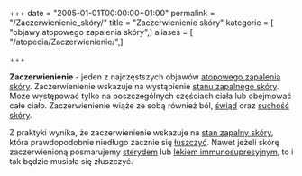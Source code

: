 +++
date = "2005-01-01T00:00:00+01:00"
permalink = "/Zaczerwienienie_skóry/"
title = "Zaczerwienienie skóry"
kategorie = [ "objawy atopowego zapalenia skóry",]
aliases = [ "/atopedia/Zaczerwienienie/",]

+++

**Zaczerwienienie** - jeden z najczęstszych objawów [atopowego zapalenia skóry](/atopedia/atopowe_zapalenie_skóry "wikilink"). Zaczerwienienie wskazuje na wystąpienie [stanu zapalnego skóry](/atopedia/stan_zapalny_skóry "wikilink"). Może występować tylko na poszczególnych częściach ciała lub obejmować całe ciało. Zaczerwienienie wiąże ze sobą również ból, [świąd](/atopedia/świąd "wikilink") oraz [suchość skóry](/atopedia/suchość_skóry "wikilink").

Z praktyki wynika, że zaczerwienienie wskazuje na [stan zapalny skóry](/atopedia/stan_zapalny_skóry "wikilink"), która prawdopodobnie niedługo zacznie się [łuszczyć](/atopedia/Łuszczenie "wikilink"). Nawet jeżeli skórę zaczerwienioną posmarujemy [sterydem](/atopedia/steryd "wikilink") lub [lekiem immunosupresyjnym](/atopedia/leki_immunosupresyjne "wikilink"), to i tak będzie musiała się złuszczyć.
